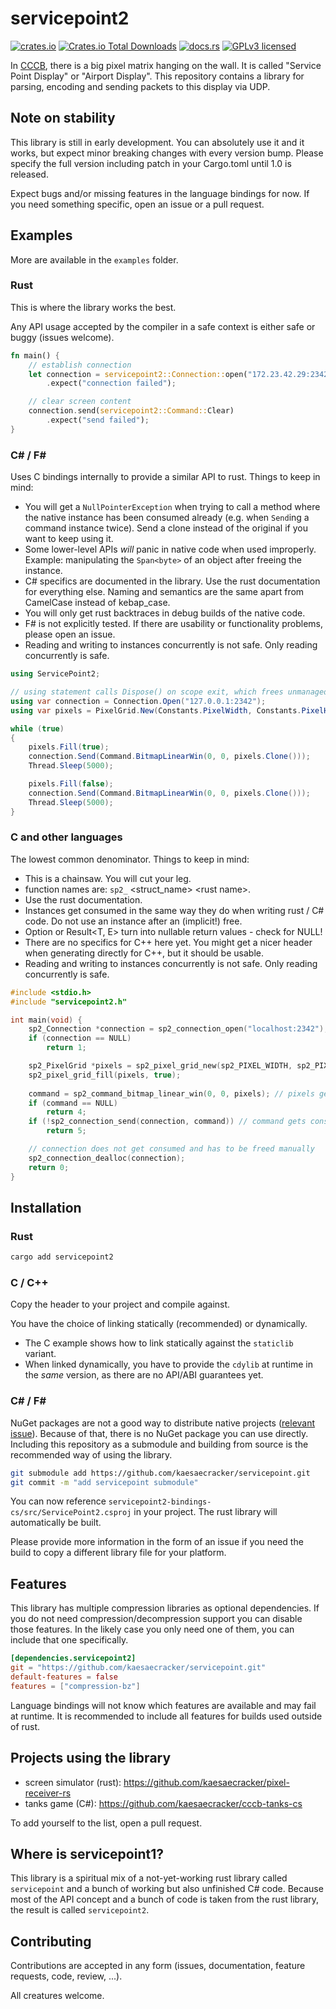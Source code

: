 # servicepoint2

[![crates.io](https://img.shields.io/crates/v/servicepoint2.svg)](https://crates.io/crates/servicepoint2)
[![Crates.io Total Downloads](https://img.shields.io/crates/d/servicepoint2)](https://crates.io/crates/servicepoint2)
[![docs.rs](https://img.shields.io/docsrs/servicepoint2)](https://docs.rs/servicepoint2/latest/servicepoint2/)
[![GPLv3 licensed](https://img.shields.io/crates/l/servicepoint2)](./LICENSE)

In [CCCB](https://berlin.ccc.de/), there is a big pixel matrix hanging on the wall. It is called  "Service Point
Display" or "Airport Display".
This repository contains a library for parsing, encoding and sending packets to this display via UDP.

## Note on stability

This library is still in early development.
You can absolutely use it and it works, but expect minor breaking changes with every version bump.
Please specify the full version including patch in your Cargo.toml until 1.0 is released.

Expect bugs and/or missing features in the language bindings for now. If you need something specific, open an issue or a pull request.

## Examples

More are available in the `examples` folder.

### Rust

This is where the library works the best.

Any API usage accepted by the compiler in a safe context is either safe or buggy (issues welcome).

```rust
fn main() {
    // establish connection
    let connection = servicepoint2::Connection::open("172.23.42.29:2342")
        .expect("connection failed");

    // clear screen content
    connection.send(servicepoint2::Command::Clear)
        .expect("send failed");
}
```

### C# / F#

Uses C bindings internally to provide a similar API to rust. Things to keep in mind:

- You will get a `NullPointerException` when trying to call a method where the native instance has been consumed already (e.g. when `Send`ing a command instance twice). Send a clone instead of the original if you want to keep using it.
- Some lower-level APIs _will_ panic in native code when used improperly.
  Example: manipulating the `Span<byte>` of an object after freeing the instance.
- C# specifics are documented in the library. Use the rust documentation for everything else. Naming and semantics are the same apart from CamelCase instead of kebap_case.
- You will only get rust backtraces in debug builds of the native code.
- F# is not explicitly tested. If there are usability or functionality problems, please open an issue.
- Reading and writing to instances concurrently is not safe. Only reading concurrently is safe.

```csharp
using ServicePoint2;

// using statement calls Dispose() on scope exit, which frees unmanaged instances
using var connection = Connection.Open("127.0.0.1:2342");
using var pixels = PixelGrid.New(Constants.PixelWidth, Constants.PixelHeight);

while (true)
{
    pixels.Fill(true);
    connection.Send(Command.BitmapLinearWin(0, 0, pixels.Clone()));
    Thread.Sleep(5000);

    pixels.Fill(false);
    connection.Send(Command.BitmapLinearWin(0, 0, pixels.Clone()));
    Thread.Sleep(5000);
}
```

### C and other languages

The lowest common denominator. Things to keep in mind:

- This is a chainsaw. You will cut your leg.
- function names are: `sp2_` \<struct_name\> \<rust name\>.
- Use the rust documentation.
- Instances get consumed in the same way they do when writing rust / C# code. Do not use an instance after an (implicit!) free.
- Option<T> or Result<T, E> turn into nullable return values - check for NULL!
- There are no specifics for C++ here yet. You might get a nicer header when generating directly for C++, but it should be usable.
- Reading and writing to instances concurrently is not safe. Only reading concurrently is safe.

```c++
#include <stdio.h>
#include "servicepoint2.h"

int main(void) {
    sp2_Connection *connection = sp2_connection_open("localhost:2342");
    if (connection == NULL)
        return 1;

    sp2_PixelGrid *pixels = sp2_pixel_grid_new(sp2_PIXEL_WIDTH, sp2_PIXEL_HEIGHT);
    sp2_pixel_grid_fill(pixels, true);
    
    command = sp2_command_bitmap_linear_win(0, 0, pixels); // pixels get consumed here
    if (command == NULL)
        return 4;
    if (!sp2_connection_send(connection, command)) // command gets consumed here
        return 5;

    // connection does not get consumed and has to be freed manually
    sp2_connection_dealloc(connection); 
    return 0;
}
```

## Installation

### Rust

```bash
cargo add servicepoint2
```

### C / C++

Copy the header to your project and compile against.

You have the choice of linking statically (recommended) or dynamically.
- The C example shows how to link statically against the `staticlib` variant.
- When linked dynamically, you have to provide the `cdylib` at runtime in the _same_ version, as there are no API/ABI guarantees yet.

### C# / F#

NuGet packages are not a good way to distribute native projects ([relevant issue](https://github.com/dotnet/sdk/issues/33845)).
Because of that, there is no NuGet package you can use directly. 
Including this repository as a submodule and building from source is the recommended way of using the library.

```bash
git submodule add https://github.com/kaesaecracker/servicepoint.git
git commit -m "add servicepoint submodule"
```

You can now reference `servicepoint2-bindings-cs/src/ServicePoint2.csproj` in your project.
The rust library will automatically be built.

Please provide more information in the form of an issue if you need the build to copy a different library file for your platform.

## Features

This library has multiple compression libraries as optional dependencies.
If you do not need compression/decompression support you can disable those features.
In the likely case you only need one of them, you can include that one specifically.

```toml
[dependencies.servicepoint2]
git = "https://github.com/kaesaecracker/servicepoint.git"
default-features = false
features = ["compression-bz"]
```

Language bindings will not know which features are available and may fail at runtime.
It is recommended to include all features for builds used outside of rust.

## Projects using the library

- screen simulator (rust): https://github.com/kaesaecracker/pixel-receiver-rs
- tanks game (C#): https://github.com/kaesaecracker/cccb-tanks-cs

To add yourself to the list, open a pull request.

## Where is servicepoint1?

This library is a spiritual mix of a not-yet-working rust library called `servicepoint` and a bunch of working but also unfinished C# code. Because most of the API concept and a bunch of code is taken from the rust library, the result is called `servicepoint2`.

## Contributing

Contributions are accepted in any form (issues, documentation, feature requests, code, review, ...).

All creatures welcome.

